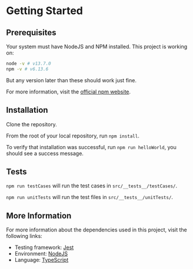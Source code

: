 # Getting Started

## Prerequisites

Your system must have NodeJS and NPM installed. This project is working on:

```bash
node -v # v13.7.0
npm -v # v6.13.6
```

But any version later than these should work just fine.

For more information, visit the [official npm website](https://www.npmjs.com/get-npm).

## Installation

Clone the repository.

From the root of your local repository, run `npm install`.

To verify that installation was successful, run `npm run helloWorld`, you should see a success message.

## Tests

`npm run testCases` will run the test cases in `src/__tests__/testCases/`.

`npm run unitTests` will run the test files in `src/__tests__/unitTests/`.

## More Information

For more information about the dependencies used in this project, visit the following links:

- Testing framework: [Jest](https://jestjs.io/)
- Environment: [NodeJS](https://nodejs.org/en/)
- Language: [TypeScript](https://www.typescriptlang.org/)
